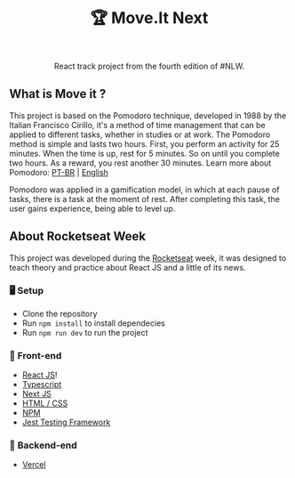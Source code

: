 <h1 align="center">🏆 Move.It Next</h1>
<br/>
<p align="center"> React track project from the fourth edition of #NLW. </p>

## **What is Move it ?**
This project is based on the Pomodoro technique, developed in 1988 by the Italian Francisco Cirillo, it's a method of time management that can be applied to different tasks, whether in studies or at work.
The Pomodoro method is simple and lasts two hours. First, you perform an activity for 25 minutes. When the time is up, rest for 5 minutes. So on until you complete two hours. As a reward, you rest another 30 minutes.
Learn more about Pomodoro: [PT-BR](https://pt.wikipedia.org/wiki/T%C3%A9cnica_pomodoro) | [English](https://en.wikipedia.org/wiki/Pomodoro_Technique)

Pomodoro was applied in a gamification model, in which at each pause of tasks, there is a task at the moment of rest. After completing this task, the user gains experience, being able to level up.


## **About Rocketseat Week**
This project was developed during the [Rocketseat](https://rocketseat.com.br/) week, it was designed to teach theory and practice about React JS and a little of its news.


### 🖥 Setup
- Clone the repository
- Run `npm install` to install dependecies
- Run `npm run dev` to run the project

### 🚧 **Front-end**
 - [React JS](https://pt-br.reactjs.org/)!
 - [Typescript](https://www.typescriptlang.org/)
 - [Next JS](https://nextjs.org/)
 - [HTML / CSS](https://www.w3schools.com/)
 - [NPM](https://www.npmjs.com/)
 - [Jest Testing Framework](https://jestjs.io/)

### 🚧 **Backend-end**
 - [Vercel](https://vercel.com/docs)